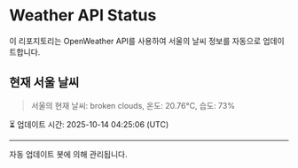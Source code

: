 
# Weather API Status

이 리포지토리는 OpenWeather API를 사용하여 서울의 날씨 정보를 자동으로 업데이트합니다.

## 현재 서울 날씨
> 서울의 현재 날씨: broken clouds, 온도: 20.76°C, 습도: 73%

⏳ 업데이트 시간: 2025-10-14 04:25:06 (UTC)

---
자동 업데이트 봇에 의해 관리됩니다.
